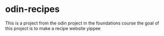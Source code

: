 # odin-recipes

This is a project from the odin project in the foundations course
the goal of this project is to make a recipe website
yippee